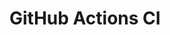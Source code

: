 # GitHub Actions CI






































































































































































































































































































































































































































































































































































































































































































































































































































































































































































































































































































































































































































































































































































































































































































































































































































































































































































































































































































































































































































































































































































































































































































































































































































































































































































































































































































































































































































































































































































































































































































































































































































































